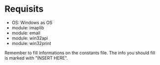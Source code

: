 # Requisits

 - OS: Windows as OS
 - module: imaplib
 - module: email
 - module: win32api
 - module: win32print

 Remember to fill informations on the constants file. The info you should fill is marked with "INSERT HERE".

